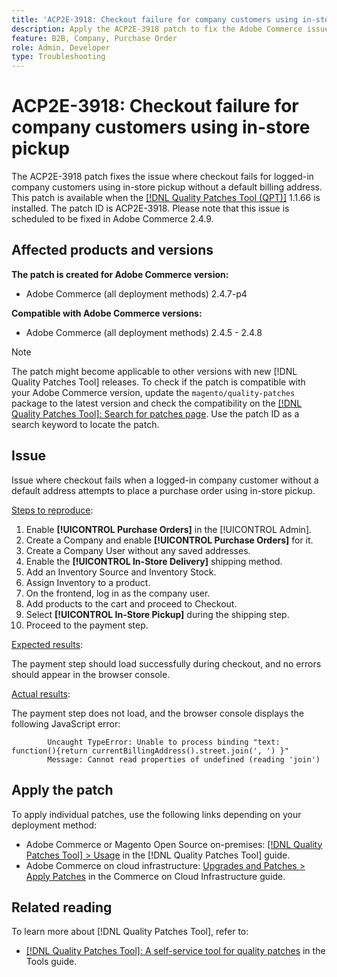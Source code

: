 ```yaml
---
title: 'ACP2E-3918: Checkout failure for company customers using in-store pickup'
description: Apply the ACP2E-3918 patch to fix the Adobe Commerce issue where checkout fails for logged-in company customers using in-store pickup without a default billing address.
feature: B2B, Company, Purchase Order
role: Admin, Developer
type: Troubleshooting
---
```


# ACP2E-3918: Checkout failure for company customers using in-store pickup

The ACP2E-3918 patch fixes the issue where checkout fails for logged-in company customers using in-store pickup without a default billing address. This patch is available when the [[!DNL Quality Patches Tool (QPT)]](/help/tools/quality-patches-tool/quality-patches-tool-to-self-serve-quality-patches.md) 1.1.66 is installed. The patch ID is ACP2E-3918. Please note that this issue is scheduled to be fixed in Adobe Commerce 2.4.9.

## Affected products and versions

**The patch is created for Adobe Commerce version:**

* Adobe Commerce (all deployment methods) 2.4.7-p4

**Compatible with Adobe Commerce versions:**

* Adobe Commerce (all deployment methods) 2.4.5 - 2.4.8

>[!NOTE]
>
>The patch might become applicable to other versions with new [!DNL Quality Patches Tool] releases. To check if the patch is compatible with your Adobe Commerce version, update the `magento/quality-patches` package to the latest version and check the compatibility on the [[!DNL Quality Patches Tool]: Search for patches page](https://experienceleague.adobe.com/tools/commerce-quality-patches/index.html). Use the patch ID as a search keyword to locate the patch.

## Issue

Issue where checkout fails when a logged-in company customer without a default address attempts to place a purchase order using in-store pickup.

<u>Steps to reproduce</u>:

1. Enable **[!UICONTROL Purchase Orders]** in the [!UICONTROL Admin].
1. Create a Company and enable **[!UICONTROL Purchase Orders]** for it.
1. Create a Company User without any saved addresses.
1. Enable the **[!UICONTROL In-Store Delivery]** shipping method.
1. Add an Inventory Source and Inventory Stock.
1. Assign Inventory to a product.
1. On the frontend, log in as the company user.
1. Add products to the cart and proceed to Checkout.
1. Select **[!UICONTROL In-Store Pickup]** during the shipping step.
1. Proceed to the payment step.

<u>Expected results</u>:

The payment step should load successfully during checkout, and no errors should appear in the browser console.

<u>Actual results</u>:

The payment step does not load, and the browser console displays the following JavaScript error:

```
        Uncaught TypeError: Unable to process binding "text: function(){return currentBillingAddress().street.join(', ') }"
        Message: Cannot read properties of undefined (reading 'join')
```

## Apply the patch

To apply individual patches, use the following links depending on your deployment method:

* Adobe Commerce or Magento Open Source on-premises: [[!DNL Quality Patches Tool] > Usage](/help/tools/quality-patches-tool/usage.md) in the [!DNL Quality Patches Tool] guide.
* Adobe Commerce on cloud infrastructure: [Upgrades and Patches > Apply Patches](https://experienceleague.adobe.com/docs/commerce-cloud-service/user-guide/develop/upgrade/apply-patches.html) in the Commerce on Cloud Infrastructure guide.

## Related reading

To learn more about [!DNL Quality Patches Tool], refer to:

* [[!DNL Quality Patches Tool]: A self-service tool for quality patches](/help/tools/quality-patches-tool/quality-patches-tool-to-self-serve-quality-patches.md) in the Tools guide.
